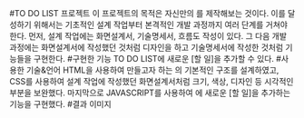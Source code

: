#TO DO LIST 프로젝트
이 프로젝트의 목적은 자신만의 <to do list>를 제작해보는 것이다. 이를 달성하기 위해서는 기초적인 설계 작업부터 본격적인 개발 과정까지 여러 단계를 거쳐야 한다. 먼저, 설계 작업에는 화면설계서, 기술명세서, 흐름도 작성이 있다. 그 다음 개발 과정에는 화면설계서에 작성했던 것처럼 디자인을 하고 기술명세서에 작성한 것처럼 기능들을 구현한다. 
#구현한 기능
TO DO LIST에 새로운 [할 일]을 추가할 수 있다.
#사용한 기술&언어
HTML을 사용하여 만들고자 하는 <to do list>의 기본적인 구조를 설계하였고, CSS를 사용하여 설계 작업에 작성했던 화면설계서처럼 크기, 색상, 디자인 등 시각적인 부분을 보완했다. 마지막으로 JAVASCRIPT를 사용하여 <to do list>에 새로운 [할 일]을 추가하는 기능을 구현했다.
#결과 이미지
